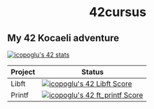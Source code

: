 <h1 align="center">42cursus</h1>

## My 42 Kocaeli adventure
<a href="https://github.com/oakoudad/badge42"><img src="https://badge.mediaplus.ma/greenbinary/icopoglu?UM6P=off" alt="icopoglu's 42 stats" /></a>

| Project  | Status |
| ------------- | ------------- |
| Libft  |  [![icopoglu's 42 Libft Score](https://badge42.vercel.app/api/v2/clkl2yb1v002108mi9nb1h7z3/project/3143356)](https://github.com/JaeSeoKim/badge42)   |
| Printf |  [![icopoglu's 42 ft_printf Score](https://badge42.vercel.app/api/v2/clkl2yb1v002108mi9nb1h7z3/project/3190878)](https://github.com/JaeSeoKim/badge42) |
